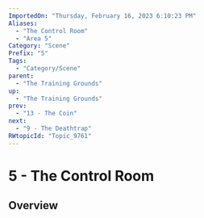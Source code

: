 ```yaml
---
ImportedOn: "Thursday, February 16, 2023 6:10:23 PM"
Aliases:
  - "The Control Room"
  - "Area 5"
Category: "Scene"
Prefix: "5"
Tags:
  - "Category/Scene"
parent:
  - "The Training Grounds"
up:
  - "The Training Grounds"
prev:
  - "13 - The Coin"
next:
  - "9 - The Deathtrap"
RWtopicId: "Topic_9761"
---
```

# 5 - The Control Room
## Overview
